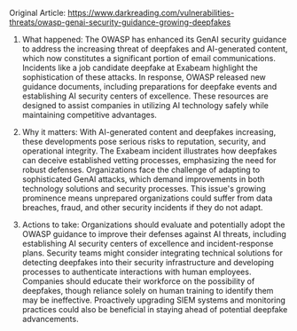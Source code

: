 Original Article: https://www.darkreading.com/vulnerabilities-threats/owasp-genai-security-guidance-growing-deepfakes

1) What happened: The OWASP has enhanced its GenAI security guidance to address the increasing threat of deepfakes and AI-generated content, which now constitutes a significant portion of email communications. Incidents like a job candidate deepfake at Exabeam highlight the sophistication of these attacks. In response, OWASP released new guidance documents, including preparations for deepfake events and establishing AI security centers of excellence. These resources are designed to assist companies in utilizing AI technology safely while maintaining competitive advantages.

2) Why it matters: With AI-generated content and deepfakes increasing, these developments pose serious risks to reputation, security, and operational integrity. The Exabeam incident illustrates how deepfakes can deceive established vetting processes, emphasizing the need for robust defenses. Organizations face the challenge of adapting to sophisticated GenAI attacks, which demand improvements in both technology solutions and security processes. This issue's growing prominence means unprepared organizations could suffer from data breaches, fraud, and other security incidents if they do not adapt.

3) Actions to take: Organizations should evaluate and potentially adopt the OWASP guidance to improve their defenses against AI threats, including establishing AI security centers of excellence and incident-response plans. Security teams might consider integrating technical solutions for detecting deepfakes into their security infrastructure and developing processes to authenticate interactions with human employees. Companies should educate their workforce on the possibility of deepfakes, though reliance solely on human training to identify them may be ineffective. Proactively upgrading SIEM systems and monitoring practices could also be beneficial in staying ahead of potential deepfake advancements.